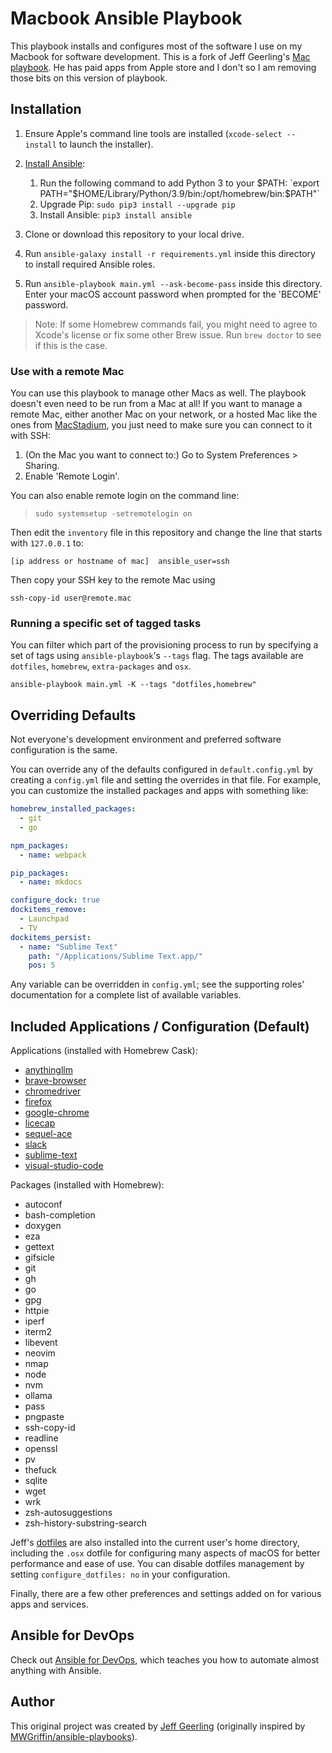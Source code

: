 # Macbook Ansible Playbook
This playbook installs and configures most of the software I use on my Macbook for software development. This is a fork of Jeff Geerling's [Mac playbook](https://github.com/geerlingguy/mac-dev-playbook). He has paid apps from Apple store and I don't so I am removing those bits on this version of playbook.

## Installation

  1. Ensure Apple's command line tools are installed (`xcode-select --install` to launch the installer).
  2. [Install Ansible](https://docs.ansible.com/ansible/latest/installation_guide/index.html):

     1. Run the following command to add Python 3 to your $PATH: `export PATH="$HOME/Library/Python/3.9/bin:/opt/homebrew/bin:$PATH"`
     2. Upgrade Pip: `sudo pip3 install --upgrade pip`
     3. Install Ansible: `pip3 install ansible`

  3. Clone or download this repository to your local drive.
  4. Run `ansible-galaxy install -r requirements.yml` inside this directory to install required Ansible roles.
  5. Run `ansible-playbook main.yml --ask-become-pass` inside this directory. Enter your macOS account password when prompted for the 'BECOME' password.

> Note: If some Homebrew commands fail, you might need to agree to Xcode's license or fix some other Brew issue. Run `brew doctor` to see if this is the case.

### Use with a remote Mac

You can use this playbook to manage other Macs as well. The playbook doesn't even need to be run from a Mac at all! If you want to manage a remote Mac, either another Mac on your network, or a hosted Mac like the ones from [MacStadium](https://www.macstadium.com), you just need to make sure you can connect to it with SSH:

  1. (On the Mac you want to connect to:) Go to System Preferences > Sharing.
  2. Enable 'Remote Login'.

You can also enable remote login on the command line:

>     sudo systemsetup -setremotelogin on

Then edit the `inventory` file in this repository and change the line that starts with `127.0.0.1` to:

```
[ip address or hostname of mac]  ansible_user=ssh
```

Then copy your SSH key to the remote Mac using 
```
ssh-copy-id user@remote.mac
```

### Running a specific set of tagged tasks

You can filter which part of the provisioning process to run by specifying a set of tags using `ansible-playbook`'s `--tags` flag. The tags available are `dotfiles`, `homebrew`, `extra-packages` and `osx`.

    ansible-playbook main.yml -K --tags "dotfiles,homebrew"

## Overriding Defaults

Not everyone's development environment and preferred software configuration is the same.

You can override any of the defaults configured in `default.config.yml` by creating a `config.yml` file and setting the overrides in that file. For example, you can customize the installed packages and apps with something like:

```yaml
homebrew_installed_packages:
  - git
  - go

npm_packages:
  - name: webpack

pip_packages:
  - name: mkdocs

configure_dock: true
dockitems_remove:
  - Launchpad
  - TV
dockitems_persist:
  - name: "Sublime Text"
    path: "/Applications/Sublime Text.app/"
    pos: 5
```

Any variable can be overridden in `config.yml`; see the supporting roles' documentation for a complete list of available variables.

## Included Applications / Configuration (Default)

Applications (installed with Homebrew Cask):

  - [anythingllm](https://anythingllm.com/)
  - [brave-browser](https://brave.com/)
  - [chromedriver](https://sites.google.com/chromium.org/driver/)
  - [firefox](https://www.mozilla.org/en-US/firefox/new/)
  - [google-chrome](https://www.google.com/chrome/)
  - [licecap](http://www.cockos.com/licecap/)
  - [sequel-ace](https://sequel-ace.com)
  - [slack](https://slack.com/)
  - [sublime-text](https://www.sublimetext.com/)
  - [visual-studio-code](https://code.visualstudio.com/)

Packages (installed with Homebrew):

  - autoconf
  - bash-completion
  - doxygen
  - eza
  - gettext
  - gifsicle
  - git
  - gh
  - go
  - gpg
  - httpie
  - iperf
  - iterm2
  - libevent
  - neovim
  - nmap
  - node
  - nvm
  - ollama
  - pass
  - pngpaste
  - ssh-copy-id
  - readline
  - openssl
  - pv
  - thefuck
  - sqlite
  - wget
  - wrk
  - zsh-autosuggestions
  - zsh-history-substring-search

Jeff's [dotfiles](https://github.com/geerlingguy/dotfiles) are also installed into the current user's home directory, including the `.osx` dotfile for configuring many aspects of macOS for better performance and ease of use. You can disable dotfiles management by setting `configure_dotfiles: no` in your configuration.

Finally, there are a few other preferences and settings added on for various apps and services.

## Ansible for DevOps

Check out [Ansible for DevOps](https://www.ansiblefordevops.com/), which teaches you how to automate almost anything with Ansible.

## Author

This original project was created by [Jeff Geerling](https://www.jeffgeerling.com/) (originally inspired by [MWGriffin/ansible-playbooks](https://github.com/MWGriffin/ansible-playbooks)).

[badge-gh-actions]: https://github.com/geerlingguy/mac-dev-playbook/actions/workflows/ci.yml/badge.svg
[link-gh-actions]: https://github.com/geerlingguy/mac-dev-playbook/actions/workflows/ci.yml
